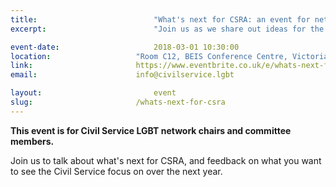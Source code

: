 ```yaml
---
title:  						"What's next for CSRA: an event for networks"
excerpt:	  					"Join us as we share out ideas for the future of the Civil Service Rainbow Alliance."

event-date:	 					2018-03-01 10:30:00
location: 					"Room C12, BEIS Conference Centre, Victoria Street, London"
link: 						https://www.eventbrite.co.uk/e/whats-next-for-csra-event-for-networks-tickets-42563082325
email: 						info@civilservice.lgbt

layout: 						event
slug:						/whats-next-for-csra
---
```


**This event is for Civil Service LGBT network chairs and committee members.**

Join us to talk about what's next for CSRA, and feedback on what you want to see the Civil Service focus on over the next year.